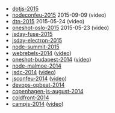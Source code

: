 - [dotjs-2015](https://github.com/mafintosh/slides/blob/gh-pages/dotjs-2015/README.md)
- [nodeconfeu-2015](http://mafintosh.github.io/slides/nodeconfeu-2015/) 2015-09-09 (video)
- [dtn-2015](http://mafintosh.github.io/slides/dtn-2015/) 2015-05-24 (video)
- [oneshot-oslo-2015](http://mafintosh.github.io/slides/oneshot-oslo-2015) 2015-05-23 (video)
- [jsday-fuse-2015](https://github.com/mafintosh/slides/blob/gh-pages/jsday-fuse-2015/README.md)
- [jsday-electron-2015](https://github.com/mafintosh/slides/blob/gh-pages/jsday-electron-2015/README.md)
- [node-summit-2015](https://github.com/mafintosh/slides/blob/gh-pages/node-summit-2015/all.txt)
- [webrebels-2014](https://github.com/mafintosh/slides/blob/gh-pages/webrebels-2014/slides.md) ([video](https://vimeo.com/98416593))
- [oneshot-budapest-2014](http://mafintosh.github.io/slides/oneshot-budapest-2014/oneshot-budapest-2014.html) ([video](https://www.youtube.com/watch?v=V9knGfbHID8))
- [node-malmoe-2014](https://github.com/mafintosh/slides/tree/gh-pages/node-malmoe-2014)
- [jsdc-2014](http://mafintosh.github.io/slides/jsdc-2014/jsdc-tw-2014.html#13) ([video](https://www.youtube.com/watch?v=NxfKq27PaM0))
- [jsconfeu-2014](http://mafintosh.github.io/slides/jsconf-2014/jsconf-eu-2014.html) ([video](https://www.youtube.com/watch?v=BTCsSwCpGP8))
- [devops-opbeat-2014](https://github.com/mafintosh/slides/blob/gh-pages/devops-opbeat-2014/slides.txt)
- [copenhagen-js-august-2014](https://github.com/mafintosh/slides/tree/gh-pages/copenhagen-js-august-2014)
- [coldfront-2014](http://mafintosh.github.io/slides/coldfront-2014/coldfront-2014.html#0)
- [campjs-2014](http://mafintosh.github.io/slides/campjs-2014/campjs-2014.html#0) ([video](https://www.youtube.com/watch?v=GU6_xZf_QEc))
